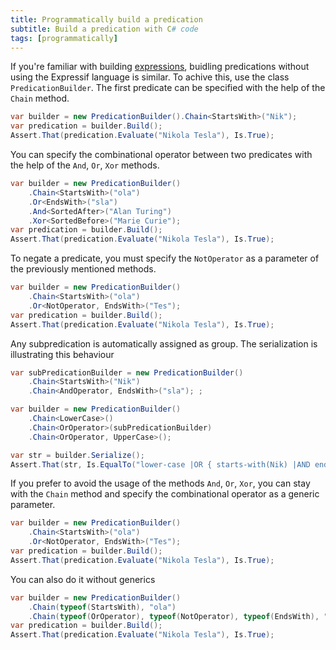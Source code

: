 ```yaml
---
title: Programmatically build a predication
subtitle: Build a predication with C# code
tags: [programmatically]
---
```


If you're familiar with building [expressions](builder-expression/), buidling predications without using the Expressif language is similar. To achive this, use the class `PredicationBuilder`. The first predicate can be specified with the help of the `Chain` method.

<!-- START INCLUDE "PredicationBuilderTest.cs/Chain_WithParameter_CorrectlyEvaluate" -->
```csharp
var builder = new PredicationBuilder().Chain<StartsWith>("Nik");
var predication = builder.Build();
Assert.That(predication.Evaluate("Nikola Tesla"), Is.True);
```
<!-- END INCLUDE -->

You can specify the combinational operator between two predicates with the help of the `And`, `Or`, `Xor` methods.

<!-- START INCLUDE "PredicationBuilderTest.cs/AndOrXor_Generic_CorrectlyEvaluate" -->
```csharp
var builder = new PredicationBuilder()
    .Chain<StartsWith>("ola")
    .Or<EndsWith>("sla")
    .And<SortedAfter>("Alan Turing")
    .Xor<SortedBefore>("Marie Curie");
var predication = builder.Build();
Assert.That(predication.Evaluate("Nikola Tesla"), Is.True);
```
<!-- END INCLUDE -->

To negate a predicate, you must specify the `NotOperator` as a parameter of the previously mentioned methods.

<!-- START INCLUDE "PredicationBuilderTest.cs/Chain_NegateGenericFluent_CorrectlyEvaluate" -->
```csharp
var builder = new PredicationBuilder()
    .Chain<StartsWith>("ola")
    .Or<NotOperator, EndsWith>("Tes");
var predication = builder.Build();
Assert.That(predication.Evaluate("Nikola Tesla"), Is.True);
```
<!-- END INCLUDE -->

Any subpredication is automatically assigned as group. The serialization is illustrating this behaviour

<!-- START INCLUDE "PredicationBuilderTest.cs/Serialize_SubPredication_CorrectlySerialized" -->
```csharp
var subPredicationBuilder = new PredicationBuilder()
    .Chain<StartsWith>("Nik")
    .Chain<AndOperator, EndsWith>("sla"); ;

var builder = new PredicationBuilder()
    .Chain<LowerCase>()
    .Chain<OrOperator>(subPredicationBuilder)
    .Chain<OrOperator, UpperCase>();

var str = builder.Serialize();
Assert.That(str, Is.EqualTo("lower-case |OR { starts-with(Nik) |AND ends-with(sla) } |OR upper-case"));
```
<!-- END INCLUDE -->

If you prefer to avoid the usage of the methods `And`, `Or`, `Xor`, you can stay with the `Chain` method and specify the combinational operator as a generic parameter.

<!-- START INCLUDE "PredicationBuilderTest.cs/Chain_NegateGenericFluent_CorrectlyEvaluate" -->
```csharp
var builder = new PredicationBuilder()
    .Chain<StartsWith>("ola")
    .Or<NotOperator, EndsWith>("Tes");
var predication = builder.Build();
Assert.That(predication.Evaluate("Nikola Tesla"), Is.True);
```
<!-- END INCLUDE -->

You can also do it without generics

<!-- START INCLUDE "PredicationBuilderTest.cs/Chain_NegateType_CorrectlyEvaluate -->
```csharp
var builder = new PredicationBuilder()
    .Chain(typeof(StartsWith), "ola")
    .Chain(typeof(OrOperator), typeof(NotOperator), typeof(EndsWith), "Tes");
var predication = builder.Build();
Assert.That(predication.Evaluate("Nikola Tesla"), Is.True);
```
<!-- END INCLUDE -->
